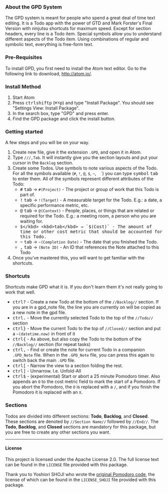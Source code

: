 ### About the GPD System

The GPD system is meant for people who spend a great deal of time text editing. It is a Todo app with the power of GTD and Mark Forster's Final Version with ninjutsu shortcuts for maximum speed. Except for section headers, every line is a Todo item. Special symbols allow you to understand different aspects of the Todo item. Using combinations of regular and symbolic text, everything is free-form text.

### Pre-Requisites

To install GPD, you first need to install the Atom text editor. Go to the following link to download, http://atom.io/.

### Install Method
1. Start Atom
2. Press <kbd>ctrl</kbd><kbd>shift</kbd><kbd>p</kbd> (<kbd>⌘</kbd><kbd>⌥</kbd><kbd>p</kbd>) and type "Install Package". You should see "Settings View: Install Package".
3. In the search box, type "GPD" and press enter.
4. Find the GPD package and click the install button.

### Getting started
A few steps and you will be on your way.

1. Create new file, give it the extension `.GPD`, and open it in Atom.
2. Type `///,Tab`. It will instantly give you the section layouts and put your cursor in the `Backlog` section.
3. Create some Todos. Use symbols to note various aspects of the Todo. For all the symbols available (`#`, `!`, `@`, `$`, `~`, ` ` `) you can type <kbd>symbol</kbd> <kbd>tab</kbd> to enter them. All of the symbols represent different attributes of the Todo:
	* <kbd>#</kbd> <kbd>tab</kbd> → `#(Project)` - The project or group of work that this Todo is part of.
	* <kbd>!</kbd> <kbd>tab</kbd> → `!(Target)` - A measurable target for the Todo. E.g.: a date, a specific performance metric, etc.
	* <kbd>@</kbd> <kbd>tab</kbd> → `@(Context)` - People, places, or things that are related or required for the Todo. E.g.: a meeting room, a person who you are waiting for.
	* <kbd>$</kbd> <kbd>tab</kbd> → `$(Cost)` - The amount of time or other cost metric that should be accounted for this Todo.
	* <kbd>~</kbd> <kbd>tab</kbd> → `~(Completion Date)` - The date that you finished the Todo.
	* <kbd>,</kbd> <kbd>tab</kbd> → `(Note ID)` - An ID that references the Note attached to this Todo
4. Once you've mastered this, you will want to get familiar with the shortcuts.

### Shortcuts
Shortcuts make GPD what it is. If you don't learn them it's not really going to work that well.

* <kbd>ctrl</kbd><kbd>?</kbd> - Create a new Todo at the bottom of the ``//Backlog//`` section. If you are in a gpd_note file, the line you are currently on will be copied as a new note in the gpd file.
* <kbd>ctrl</kbd><kbd>.</kbd> - Move the currently selected Todo to the top of the ``//Todo//`` section
* <kbd>ctrl</kbd><kbd>}</kbd> - Move the current Todo to the top of ``//Closed//`` section and put a `~(datetime.now)` in front of it
* <kbd>ctrl</kbd><kbd>{</kbd> - As above, but also copy the Todo to the bottom of the ``//Backlog//`` section (for repeat tasks)
* <kbd>ctrl</kbd><kbd>,</kbd> - Find or create the note for current Todo in a companion `.GPD_Note` file. When in the `.GPD_Note` file, you can press this again to switch back the main `.GPD` file.
* <kbd>ctrl</kbd><kbd>[</kbd> - Narrow the view to a section folding the rest.
* <kbd>ctrl</kbd><kbd>]</kbd> - Unnarrow. I.e. Unfold-All
* <kbd>ctrl</kbd><kbd>$</kbd> - (experimental) Start or abort a 25 minute Pomodoro timer. Also appends an `O` to the cost metric field to mark the start of a Pomodoro. If you abort the Pomodoro, the `O` is replaced with a `/`, and if you finish the Pomodoro it is replaced with an `X`.


### Sections

Todos are divided into different sections: **Todo**, **Backlog**, and **Closed**. These sections are denoted by `//Section Name//` followed by `//End//`. The **Todo**, **Backlog**, and **Closed** sections are mandatory for this package, but you are free to create any other sections you want.

---------------

#### License
This project is licensed under the Apache License 2.0. The full license text can be found in the `LICENSE` file provided with this package.

Thank you to Yoshiori SHOJI who wrote the [original Pomodoro code][0], the license of which can be found in the `LICENSE_SHOJI` file provided with this package.

  [0]: https://github.com/yoshiori/pomodoro
